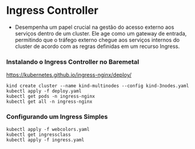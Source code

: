 # Ingress Controller

- Desempenha um papel crucial na gestão do acesso externo aos serviços dentro de um cluster. Ele age como um gateway de entrada, permitindo que o tráfego externo chegue aos serviços internos do cluster de acordo com as regras definidas em um recurso Ingress.


### Instalando o Ingress Controller no Baremetal

   https://kubernetes.github.io/ingress-nginx/deploy/
     
    kind create cluster --name kind-multinodes --config kind-3nodes.yaml
    kubectl apply -f deploy.yaml
    kubectl get pods -n ingress-nginx
    kubectl get all -n ingress-nginx

### Configurando um Ingress Simples

    kubectl apply -f webcolors.yaml
    kubectl get ingressclass 
    kubectl apply -f ingress.yaml